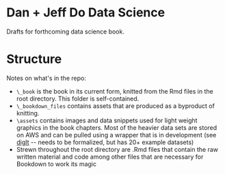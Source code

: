 # Dan + Jeff Do Data Science

Drafts for forthcoming data science book.

# Structure

Notes on what's in the repo:

- `\_book` is the book in its current form, knitted from the Rmd files in the root directory. This folder is self-contained.
- `\_bookdown_files` contains assets that are produced as a byproduct of knitting. 
- `\assets` contains images and data snippets used for light weight graphics in the book chapters. Most of the heavier data sets are stored on AWS and can be pulled using a wrapper that is in development (see [digIt](https://github.com/SigmaMonstR/digIt) -- needs to be formalized, but has 20+ example datasets)
- Strewn throughout the root directory are .Rmd files that contain the raw written material and code among other files that are necessary for Bookdown to work its magic